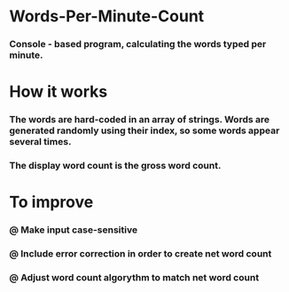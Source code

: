 # Words-Per-Minute-Count
### Console - based program, calculating the words typed per minute.
# How it works
### The words are hard-coded in an array of strings. Words are generated randomly using their index, so some words appear several times.
### The display word count is the gross word count.
# To improve
### @ Make input case-sensitive
### @ Include error correction in order to create net word count
### @ Adjust word count algorythm to match net word count
